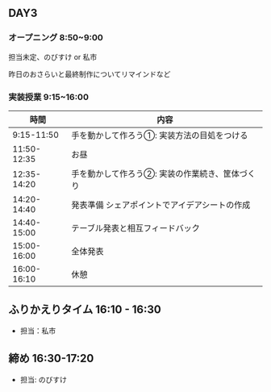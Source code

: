 ## DAY3

### オープニング 8:50~9:00

担当未定、のびすけ or 私市

昨日のおさらいと最終制作についてリマインドなど

### 実装授業 9:15~16:00


| 時間        | 内容                                       |
|-------------|--------------------------------------------|
| 9:15-11:50  | 手を動かして作ろう①: 実装方法の目処をつける |
| 11:50-12:35 | お昼                                       |
| 12:35-14:20 | 手を動かして作ろう②: 実装の作業続き、筐体づくり |
| 14:20-14:40 | 発表準備 シェアポイントでアイデアシートの作成 |
| 14:40-15:00 | テーブル発表と相互フィードバック           |
| 15:00-16:00 | 全体発表                                   |
| 16:00-16:10 | 休憩                                       |


## ふりかえりタイム 16:10 - 16:30
- 担当：私市

## 締め 16:30-17:20

- 担当: のびすけ


